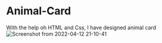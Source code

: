 # Animal-Card
With the help oh HTML and Css, I have designed animal card
![Screenshot from 2022-04-12 21-10-41](https://user-images.githubusercontent.com/88398369/163001122-d64d5a52-f1fd-4c09-9265-39e824393c3b.png)
